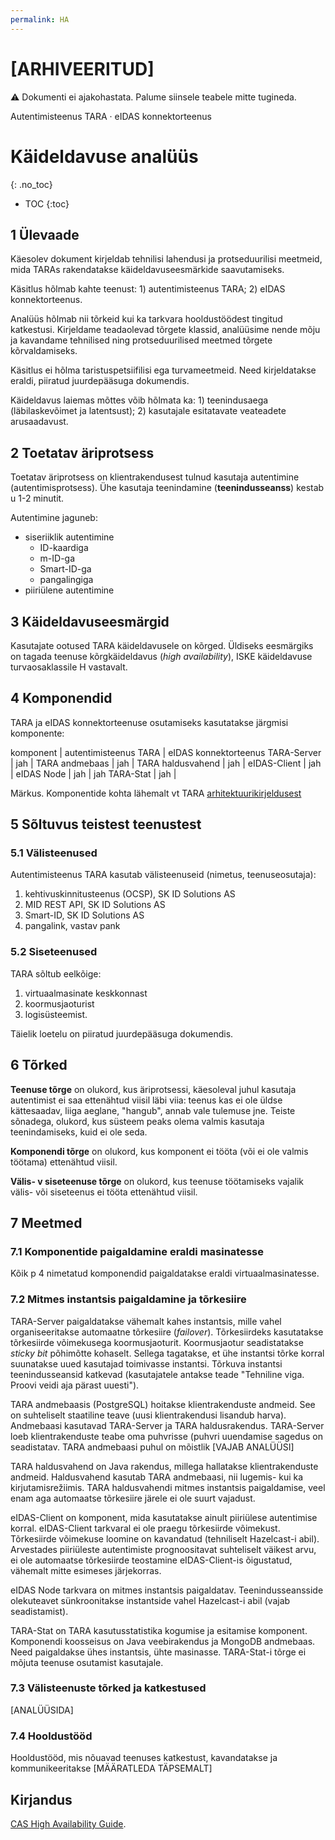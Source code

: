 ```yaml
---
permalink: HA
---
```

# [ARHIVEERITUD]

&#9888; Dokumenti ei ajakohastata. Palume siinsele teabele mitte tugineda.

Autentimisteenus TARA · eIDAS konnektorteenus

# Käideldavuse analüüs
{: .no_toc}

- TOC
{:toc}

## 1 Ülevaade

Käesolev dokument kirjeldab tehnilisi lahendusi ja protseduurilisi meetmeid, mida TARAs rakendatakse käideldavuseesmärkide saavutamiseks.

Käsitlus hõlmab kahte teenust: 1) autentimisteenus TARA; 2) eIDAS konnektorteenus.

Analüüs hõlmab nii tõrkeid kui ka tarkvara hooldustöödest tingitud katkestusi. Kirjeldame teadaolevad tõrgete klassid, analüüsime nende mõju ja kavandame tehnilised ning protseduurilised meetmed tõrgete kõrvaldamiseks.

Käsitlus ei hõlma taristuspetsiifilisi ega turvameetmeid. Need kirjeldatakse eraldi, piiratud juurdepääsuga dokumendis.

Käideldavus laiemas mõttes võib hõlmata ka: 1) teenindusaega (läbilaskevõimet ja latentsust); 2) kasutajale esitatavate veateadete arusaadavust.

## 2 Toetatav äriprotsess

Toetatav äriprotsess on klientrakendusest tulnud kasutaja autentimine (autentimisprotsess). Ühe kasutaja teenindamine (**teenindusseanss**) kestab u 1-2 minutit. 

 Autentimine jaguneb:

- siseriiklik autentimine
  - ID-kaardiga
  - m-ID-ga
  - Smart-ID-ga
  - pangalingiga
- piiriülene autentimine

## 3 Käideldavuseesmärgid

Kasutajate ootused TARA käideldavusele on kõrged. Üldiseks eesmärgiks on tagada teenuse kõrgkäideldavus (_high availability_), ISKE käideldavuse turvaosaklassile H vastavalt. 

## 4 Komponendid

TARA ja eIDAS konnektorteenuse osutamiseks kasutatakse järgmisi komponente:

komponent | autentimisteenus TARA | eIDAS konnektorteenus
TARA-Server | jah | 
TARA andmebaas | jah |
TARA haldusvahend | jah |
eIDAS-Client | jah |
eIDAS Node | jah | jah
TARA-Stat | jah | 

Märkus. Komponentide kohta lähemalt vt TARA [arhitektuurikirjeldusest](Arhitektuurikirjeldus)

## 5 Sõltuvus teistest teenustest

### 5.1 Välisteenused

Autentimisteenus TARA kasutab välisteenuseid (nimetus, teenuseosutaja):
1) kehtivuskinnitusteenus (OCSP), SK ID Solutions AS
2) MID REST API, SK ID Solutions AS
3) Smart-ID, SK ID Solutions AS
4) pangalink, vastav pank

### 5.2 Siseteenused

TARA sõltub eelkõige:

1) virtuaalmasinate keskkonnast
2) koormusjaoturist
3) logisüsteemist.

Täielik loetelu on piiratud juurdepääsuga dokumendis.

## 6 Tõrked

**Teenuse tõrge** on olukord, kus äriprotsessi, käesoleval juhul kasutaja autentimist ei saa ettenähtud viisil läbi viia: teenus kas ei ole üldse kättesaadav, liiga aeglane, "hangub", annab vale tulemuse jne. Teiste sõnadega, olukord, kus süsteem peaks olema valmis kasutaja teenindamiseks, kuid ei ole seda.

**Komponendi tõrge** on olukord, kus komponent ei tööta (või ei ole valmis töötama) ettenähtud viisil.

**Välis- v siseteenuse tõrge** on olukord, kus teenuse töötamiseks vajalik välis- või siseteenus ei tööta ettenähtud viisil.

## 7 Meetmed

### 7.1 Komponentide paigaldamine eraldi masinatesse

Kõik p 4 nimetatud komponendid paigaldatakse eraldi virtuaalmasinatesse.

### 7.2 Mitmes instantsis paigaldamine ja tõrkesiire

TARA-Server paigaldatakse vähemalt kahes instantsis, mille vahel organiseeritakse automaatne tõrkesiire (_failover_). Tõrkesiirdeks kasutatakse tõrkesiirde võimekusega koormusjaoturit. Koormusjaotur seadistatakse _sticky bit_ põhimõtte kohaselt. Sellega tagatakse, et ühe instantsi tõrke korral suunatakse uued kasutajad toimivasse instantsi. Tõrkuva instantsi teenindusseansid katkevad (kasutajatele antakse teade "Tehniline viga. Proovi veidi aja pärast uuesti").

TARA andmebaasis (PostgreSQL) hoitakse klientrakenduste andmeid. See on suhteliselt staatiline teave (uusi klientrakendusi lisandub harva). Andmebaasi kasutavad TARA-Server ja TARA haldusrakendus. TARA-Server loeb klientrakenduste teabe oma puhvrisse (puhvri uuendamise sagedus on seadistatav. TARA andmebaasi puhul on mõistlik [VAJAB ANALÜÜSI]

TARA haldusvahend on Java rakendus, millega hallatakse klientrakenduste andmeid. Haldusvahend kasutab TARA andmebaasi, nii lugemis- kui ka kirjutamisrežiimis. TARA haldusvahendi mitmes instantsis paigaldamise, veel enam aga automaatse tõrkesiire järele ei ole suurt vajadust.

eIDAS-Client on komponent, mida kasutatakse ainult piiriülese autentimise korral. eIDAS-Client tarkvaral ei ole praegu tõrkesiirde võimekust. Tõrkesiirde võimekuse loomine on kavandatud (tehniliselt Hazelcast-i abil). Arvestades piiriüleste autentimiste prognoositavat suhteliselt väikest arvu, ei ole automaatse tõrkesiirde teostamine eIDAS-Client-is õigustatud, vähemalt mitte esimeses järjekorras.

eIDAS Node tarkvara on mitmes instantsis paigaldatav. Teenindusseansside olekuteavet sünkroonitakse instantside vahel Hazelcast-i abil (vajab seadistamist).  

TARA-Stat on TARA kasutusstatistika kogumise ja esitamise komponent. Komponendi koosseisus on Java veebirakendus ja MongoDB andmebaas. Need paigaldakse ühes instantsis, ühte masinasse. TARA-Stat-i tõrge ei mõjuta teenuse osutamist kasutajale.

### 7.3 Välisteenuste tõrked ja katkestused

[ANALÜÜSIDA]

### 7.4 Hooldustööd

Hooldustööd, mis nõuavad teenuses katkestust, kavandatakse ja kommunikeeritakse [MÄÄRATLEDA TÄPSEMALT]

## Kirjandus

[CAS High Availability Guide](https://apereo.github.io/cas/4.2.x/planning/High-Availability-Guide.html).






